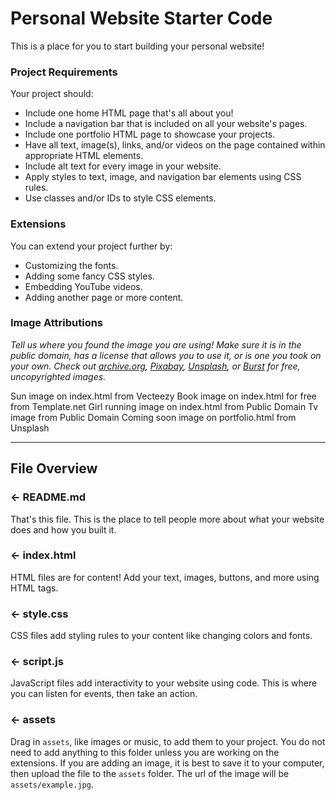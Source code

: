 # Personal Website Starter Code

This is a place for you to start building your personal website!

### Project Requirements
Your project should:
- Include one home HTML page that's all about you!
- Include a navigation bar that is included on all your website's pages.
- Include one portfolio HTML page to showcase your projects.
- Have all text, image(s), links, and/or videos on the page contained within appropriate HTML elements.
- Include alt text for every image in your website.
- Apply styles to text, image, and navigation bar elements using CSS rules.
- Use classes and/or IDs to style CSS elements.

### Extensions
You can extend your project further by:
- Customizing the fonts.
- Adding some fancy CSS styles.
- Embedding YouTube videos.
- Adding another page or more content.


### Image Attributions
*Tell us where you found the image you are using! Make sure it is in the public domain, has a license that allows you to use it, or is one you took on your own. Check out [archive.org](https://archive.org/), [Pixabay](https://pixabay.com/), [Unsplash](https://unsplash.com/), or [Burst](https://burst.shopify.com/) for free, uncopyrighted images.*

Sun image on index.html from Vecteezy
Book image on index.html for free  from Template.net
Girl running image on index.html from Public Domain
Tv image from Public Domain
Coming soon image on portfolio.html from Unsplash


---

## File Overview

### ← README.md

That's this file. This is the place to tell people more about what your website does and how you built it. 

### ← index.html

HTML files are for content! Add your text, images, buttons, and more using HTML tags.

### ← style.css

CSS files add styling rules to your content like changing colors and fonts. 

### ← script.js

JavaScript files add interactivity to your website using code. This is where you can listen for events, then take an action.

### ← assets

Drag in `assets`, like images or music, to add them to your project. You do not need to add anything to this folder unless you are working on the extensions. If you are adding an image, it is best to save it to your computer, then upload the file to the `assets` folder. The url of the image will be `assets/example.jpg`.
